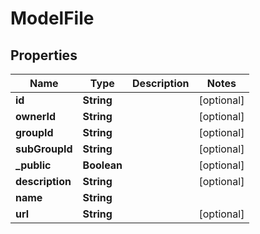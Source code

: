 

# ModelFile


## Properties

| Name | Type | Description | Notes |
|------------ | ------------- | ------------- | -------------|
|**id** | **String** |  |  [optional] |
|**ownerId** | **String** |  |  [optional] |
|**groupId** | **String** |  |  [optional] |
|**subGroupId** | **String** |  |  [optional] |
|**_public** | **Boolean** |  |  [optional] |
|**description** | **String** |  |  [optional] |
|**name** | **String** |  |  |
|**url** | **String** |  |  [optional] |



